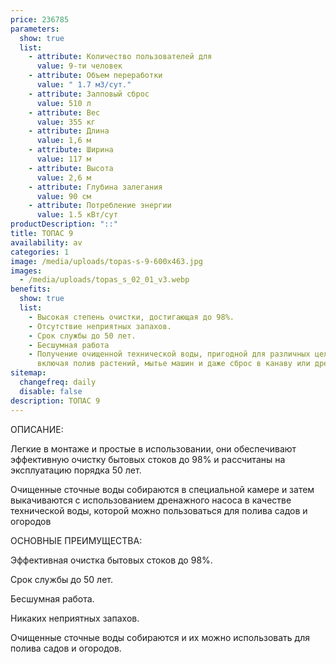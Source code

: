 ```yaml
---
price: 236785
parameters:
  show: true
  list:
    - attribute: Количество пользователей для
      value: 9-ти человек
    - attribute: Объем переработки
      value: " 1.7 м3/сут."
    - attribute: Залповый сброс
      value: 510 л
    - attribute: Вес
      value: 355 кг
    - attribute: Длина
      value: 1,6 м
    - attribute: Ширина
      value: 117 м
    - attribute: Высота
      value: 2,6 м
    - attribute: Глубина залегания
      value: 90 см
    - attribute: Потреблeние энергии
      value: 1.5 кВт/сут
productDescription: "::"
title: ТОПАС 9
availability: av
categories: 1
image: /media/uploads/topas-s-9-600x463.jpg
images:
  - /media/uploads/topas_s_02_01_v3.webp
benefits:
  show: true
  list:
    - Высокая степень очистки, достигающая до 98%.
    - Отсутствие неприятных запахов.
    - Срок службы до 50 лет.
    - Бесшумная работа
    - Получение очищенной технической воды, пригодной для различных целей,
      включая полив растений, мытье машин и даже сброс в канаву или дренаж..
sitemap:
  changefreq: daily
  disable: false
description: ТОПАС 9
---
```

ОПИСАНИЕ:

Легкие в монтаже и простые в использовании, они обеспечивают эффективную очистку бытовых стоков до 98% и рассчитаны на эксплуатацию порядка 50 лет.



Очищенные сточные воды собираются в специальной камере и затем выкачиваются с использованием дренажного насоса в качестве технической воды, которой можно пользоваться для полива садов и огородов



ОСНОВНЫЕ ПРЕИМУЩЕСТВА:



Эффективная очистка бытовых стоков до 98%.

Срок службы до 50 лет.

Бесшумная работа.

Никаких неприятных запахов.

Очищенные сточные воды собираются и их можно использовать для полива садов и огородов.
